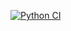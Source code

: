 [![Python CI](https://github.com/inspiretheheart07/ai_automate_quote_tn/actions/workflows/action.yml/badge.svg)](https://github.com/inspiretheheart07/ai_automate_quote_tn/actions/workflows/action.yml)